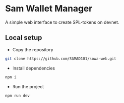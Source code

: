# Sam Wallet Manager

A simple web interface to create SPL-tokens on devnet.

## Local setup

- Copy the repository
```bash
git clone https://github.com/SAMAD101/sowa-web.git
```

- Install dependencies
```bash
npm i
```

- Run the project
```bash
npm run dev
```